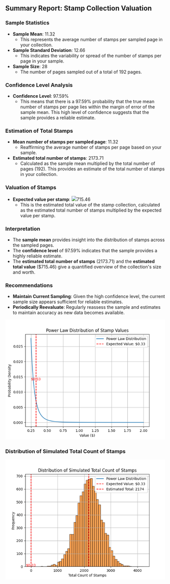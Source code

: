   
## Summary Report: Stamp Collection Valuation
  
### Sample Statistics
  
- **Sample Mean**: 11.32
  - This represents the average number of stamps per sampled page in your collection.
- **Sample Standard Deviation**: 12.66
  - This indicates the variability or spread of the number of stamps per page in your sample.
- **Sample Size**: 28
  - The number of pages sampled out of a total of 192 pages.
  
### Confidence Level Analysis
  
- **Confidence Level**: 97.59%
  - This means that there is a 97.59% probability that the true mean number of stamps per page lies within the margin of error of the sample mean. This high level of confidence suggests that the sample provides a reliable estimate.
  
### Estimation of Total Stamps
  
- **Mean number of stamps per sampled page**: 11.32
  - Reaffirming the average number of stamps per page based on your sample.
- **Estimated total number of stamps**: 2173.71
  - Calculated as the sample mean multiplied by the total number of pages (192). This provides an estimate of the total number of stamps in your collection.
  
### Valuation of Stamps
  
- **Expected value per stamp**: <img src="https://latex.codecogs.com/gif.latex?0.33%20%20-%20This%20is%20the%20average%20value%20of%20a%20stamp%20based%20on%20the%20power%20law%20distribution.-%20**Estimated%20total%20value%20of%20the%20collection**:"/>715.46
  - This is the estimated total value of the stamp collection, calculated as the estimated total number of stamps multiplied by the expected value per stamp.
  
### Interpretation
  
- The **sample mean** provides insight into the distribution of stamps across the sampled pages.
- The **confidence level** of 97.59% indicates that the sample provides a highly reliable estimate.
- The **estimated total number of stamps** (2173.71) and the **estimated total value** ($715.46) give a quantified overview of the collection's size and worth.
  
### Recommendations
  
- **Maintain Current Sampling**: Given the high confidence level, the current sample size appears sufficient for reliable estimates.
- **Periodically Reevaluate**: Regularly reassess the sample and estimates to maintain accuracy as new data becomes available.
  
![Power Law Distribution](power_law_distribution.png )
  
### Distribution of Simulated Total Count of Stamps
  
![Simulated Total Counts](simulated_total_counts.png )
  